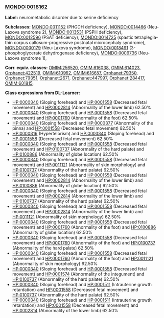 
### [MONDO:0018162](http://purl.obolibrary.org/obo/MONDO_0018162)
**Label:** neurometabolic disorder due to serine deficiency

**Subclasses:** [MONDO:0011152](http://purl.obolibrary.org/obo/MONDO_0011152) (PHGDH deficiency), [MONDO:0014466](http://purl.obolibrary.org/obo/MONDO_0014466) (Neu-Laxova syndrome 2), [MONDO:0013531](http://purl.obolibrary.org/obo/MONDO_0013531) (PSPH deficiency), [MONDO:0012596](http://purl.obolibrary.org/obo/MONDO_0012596) (PSAT deficiency), [MONDO:0014725](http://purl.obolibrary.org/obo/MONDO_0014725) (spastic tetraplegia-thin corpus callosum-progressive postnatal microcephaly syndrome), [MONDO:0000179](http://purl.obolibrary.org/obo/MONDO_0000179) (Neu-Laxova syndrome), [MONDO:0018491](http://purl.obolibrary.org/obo/MONDO_0018491) (3-phosphoglycerate dehydrogenase deficiency), [MONDO:0009736](http://purl.obolibrary.org/obo/MONDO_0009736) (Neu-Laxova syndrome 1), 

**Corr. equiv. classes:** [OMIM:256520](http://purl.obolibrary.org/obo/OMIM_256520), [OMIM:616038](http://purl.obolibrary.org/obo/OMIM_616038), [OMIM:614023](http://purl.obolibrary.org/obo/OMIM_614023), [Orphanet:422519](http://www.orpha.net/ORDO/Orphanet_422519), [OMIM:610992](http://purl.obolibrary.org/obo/OMIM_610992), [OMIM:616657](http://purl.obolibrary.org/obo/OMIM_616657), [Orphanet:79350](http://www.orpha.net/ORDO/Orphanet_79350), [Orphanet:79351](http://www.orpha.net/ORDO/Orphanet_79351), [Orphanet:2671](http://www.orpha.net/ORDO/Orphanet_2671), [Orphanet:447997](http://www.orpha.net/ORDO/Orphanet_447997), [Orphanet:284417](http://www.orpha.net/ORDO/Orphanet_284417), [OMIM:601815](http://purl.obolibrary.org/obo/OMIM_601815), 

**Class expressions from DL-Learner:**

- [HP:0000340](http://purl.obolibrary.org/obo/HP_0000340) (Sloping forehead) and [HP:0001558](http://purl.obolibrary.org/obo/HP_0001558) (Decreased fetal movement) and [HP:0002814](http://purl.obolibrary.org/obo/HP_0002814) (Abnormality of the lower limb) 62.50%
- [HP:0000340](http://purl.obolibrary.org/obo/HP_0000340) (Sloping forehead) and [HP:0001558](http://purl.obolibrary.org/obo/HP_0001558) (Decreased fetal movement) and [HP:0001760](http://purl.obolibrary.org/obo/HP_0001760) (Abnormality of the foot) 62.50%
- [HP:0000340](http://purl.obolibrary.org/obo/HP_0000340) (Sloping forehead) and [HP:0000377](http://purl.obolibrary.org/obo/HP_0000377) (Abnormality of the pinna) and [HP:0001558](http://purl.obolibrary.org/obo/HP_0001558) (Decreased fetal movement) 62.50%
- [HP:0000316](http://purl.obolibrary.org/obo/HP_0000316) (Hypertelorism) and [HP:0000340](http://purl.obolibrary.org/obo/HP_0000340) (Sloping forehead) and [HP:0001558](http://purl.obolibrary.org/obo/HP_0001558) (Decreased fetal movement) 62.50%
- [HP:0000340](http://purl.obolibrary.org/obo/HP_0000340) (Sloping forehead) and [HP:0001558](http://purl.obolibrary.org/obo/HP_0001558) (Decreased fetal movement) and [HP:0100737](http://purl.obolibrary.org/obo/HP_0100737) (Abnormality of the hard palate) and [HP:0100886](http://purl.obolibrary.org/obo/HP_0100886) (Abnormality of globe location) 62.50%
- [HP:0000340](http://purl.obolibrary.org/obo/HP_0000340) (Sloping forehead) and [HP:0001558](http://purl.obolibrary.org/obo/HP_0001558) (Decreased fetal movement) and [HP:0011121](http://purl.obolibrary.org/obo/HP_0011121) (Abnormality of skin morphology) and [HP:0100737](http://purl.obolibrary.org/obo/HP_0100737) (Abnormality of the hard palate) 62.50%
- [HP:0000340](http://purl.obolibrary.org/obo/HP_0000340) (Sloping forehead) and [HP:0001558](http://purl.obolibrary.org/obo/HP_0001558) (Decreased fetal movement) and [HP:0002814](http://purl.obolibrary.org/obo/HP_0002814) (Abnormality of the lower limb) and [HP:0100886](http://purl.obolibrary.org/obo/HP_0100886) (Abnormality of globe location) 62.50%
- [HP:0000340](http://purl.obolibrary.org/obo/HP_0000340) (Sloping forehead) and [HP:0001558](http://purl.obolibrary.org/obo/HP_0001558) (Decreased fetal movement) and [HP:0002814](http://purl.obolibrary.org/obo/HP_0002814) (Abnormality of the lower limb) and [HP:0100737](http://purl.obolibrary.org/obo/HP_0100737) (Abnormality of the hard palate) 62.50%
- [HP:0000340](http://purl.obolibrary.org/obo/HP_0000340) (Sloping forehead) and [HP:0001558](http://purl.obolibrary.org/obo/HP_0001558) (Decreased fetal movement) and [HP:0002814](http://purl.obolibrary.org/obo/HP_0002814) (Abnormality of the lower limb) and [HP:0011121](http://purl.obolibrary.org/obo/HP_0011121) (Abnormality of skin morphology) 62.50%
- [HP:0000340](http://purl.obolibrary.org/obo/HP_0000340) (Sloping forehead) and [HP:0001558](http://purl.obolibrary.org/obo/HP_0001558) (Decreased fetal movement) and [HP:0001760](http://purl.obolibrary.org/obo/HP_0001760) (Abnormality of the foot) and [HP:0100886](http://purl.obolibrary.org/obo/HP_0100886) (Abnormality of globe location) 62.50%
- [HP:0000340](http://purl.obolibrary.org/obo/HP_0000340) (Sloping forehead) and [HP:0001558](http://purl.obolibrary.org/obo/HP_0001558) (Decreased fetal movement) and [HP:0001760](http://purl.obolibrary.org/obo/HP_0001760) (Abnormality of the foot) and [HP:0100737](http://purl.obolibrary.org/obo/HP_0100737) (Abnormality of the hard palate) 62.50%
- [HP:0000340](http://purl.obolibrary.org/obo/HP_0000340) (Sloping forehead) and [HP:0001558](http://purl.obolibrary.org/obo/HP_0001558) (Decreased fetal movement) and [HP:0001760](http://purl.obolibrary.org/obo/HP_0001760) (Abnormality of the foot) and [HP:0011121](http://purl.obolibrary.org/obo/HP_0011121) (Abnormality of skin morphology) 62.50%
- [HP:0000340](http://purl.obolibrary.org/obo/HP_0000340) (Sloping forehead) and [HP:0001558](http://purl.obolibrary.org/obo/HP_0001558) (Decreased fetal movement) and [HP:0001574](http://purl.obolibrary.org/obo/HP_0001574) (Abnormality of the integument) and [HP:0100737](http://purl.obolibrary.org/obo/HP_0100737) (Abnormality of the hard palate) 62.50%
- [HP:0000340](http://purl.obolibrary.org/obo/HP_0000340) (Sloping forehead) and [HP:0001511](http://purl.obolibrary.org/obo/HP_0001511) (Intrauterine growth retardation) and [HP:0001558](http://purl.obolibrary.org/obo/HP_0001558) (Decreased fetal movement) and [HP:0100737](http://purl.obolibrary.org/obo/HP_0100737) (Abnormality of the hard palate) 62.50%
- [HP:0000340](http://purl.obolibrary.org/obo/HP_0000340) (Sloping forehead) and [HP:0001511](http://purl.obolibrary.org/obo/HP_0001511) (Intrauterine growth retardation) and [HP:0001558](http://purl.obolibrary.org/obo/HP_0001558) (Decreased fetal movement) and [HP:0002814](http://purl.obolibrary.org/obo/HP_0002814) (Abnormality of the lower limb) 62.50%


